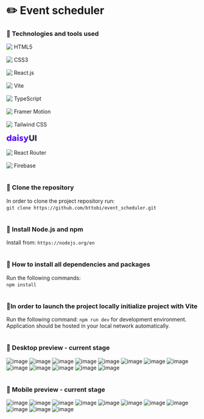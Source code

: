 # ✏️ Event scheduler

### 🧰 Technologies and tools used
<img align="top" padding="5px" width="30px" src="https://cdn.jsdelivr.net/gh/devicons/devicon/icons/html5/html5-original.svg" /> HTML5 <br/>         
<img align="top" padding="5px" width="30px" src="https://cdn.jsdelivr.net/gh/devicons/devicon/icons/css3/css3-original.svg" /> CSS3 <br/>  
<img align="top" padding="5px" width="30px" src="https://cdn.jsdelivr.net/gh/devicons/devicon/icons/react/react-original.svg" /> React.js <br/>  
<img align="top" padding="5px" width="30px" src="https://camo.githubusercontent.com/61e102d7c605ff91efedb9d7e47c1c4a07cef59d3e1da202fd74f4772122ca4e/68747470733a2f2f766974656a732e6465762f6c6f676f2e737667" /> Vite <br/><br/>
<img align="top" padding="5px" width="30px" src="https://upload.wikimedia.org/wikipedia/commons/thumb/4/4c/Typescript_logo_2020.svg/2048px-Typescript_logo_2020.svg.png" /> TypeScript <br/><br/>
<img align="top" padding="5px" width="30px" src="https://pagepro.co/blog/wp-content/uploads/2020/03/framer-motion.png" /> Framer Motion <br/>  
<img align="top" padding="5px" width="30px" src="https://cdn.jsdelivr.net/gh/devicons/devicon/icons/tailwindcss/tailwindcss-plain.svg" /> Tailwind CSS <br/><br/>
<img align="top" padding="5px" width="80px" src="https://raw.githubusercontent.com/saadeghi/files/main/daisyui/logo-4.svg" /> <br/><br/>
<img align="top" padding="5px" width="50px" src="https://reactrouter.com/_brand/react-router-stacked-color-inverted.png" /> React Router <br/><br/>
<img align="top" padding="5px" width="20px" src="https://cdn.worldvectorlogo.com/logos/firebase-1.svg" /> Firebase <br/>

#

### 🔧 Clone the repository
In order to clone the project repository run: <br/>
`git clone https://github.com/bttobi/event_scheduler.git`

#

### 🔧 Install Node.js and npm
Install from:
`https://nodejs.org/en`

#

### 🔧 How to install all dependencies and packages
Run the following commands: <br/>
`npm install`

#

### 🔧In order to launch the project locally initialize project with Vite
Run the following command:
`npm run dev` for development environment. <br/>
Application should be hosted in your local network automatically.

#

### 🎨 Desktop preview - current stage 
![image](https://github.com/bttobi/event_scheduler/assets/76923032/a8481d40-c708-44a4-bb35-1929ca579605)
![image](https://github.com/bttobi/event_scheduler/assets/76923032/fdfb1f7f-4d74-4b29-ae9e-407e0e3a7a4d)
![image](https://github.com/bttobi/event_scheduler/assets/76923032/37a2afcc-a46a-4f06-9cab-3d7a3f27c498)
![image](https://github.com/bttobi/event_scheduler/assets/76923032/7bc23bf6-de6b-4fbf-88de-820cf4482e29)
![image](https://github.com/bttobi/event_scheduler/assets/76923032/533bab09-c4bf-4124-8160-7c140d5a1c48)
![image](https://github.com/bttobi/event_scheduler/assets/76923032/2b15244f-1cc4-4b10-b62e-8ec92c0578f2)
![image](https://github.com/bttobi/event_scheduler/assets/76923032/f8845bab-14c6-4fbe-8246-dee11bf59226)
![image](https://github.com/bttobi/event_scheduler/assets/76923032/1ea3f21d-b8fd-413f-89d2-e0fb060b4fbd)
![image](https://github.com/bttobi/event_scheduler/assets/76923032/b3a67c85-08d4-4368-877f-348fdee4ce32)
![image](https://github.com/bttobi/event_scheduler/assets/76923032/7cfdf125-5a99-4730-a654-eb17cd3be62c)
![image](https://github.com/bttobi/event_scheduler/assets/76923032/bf9eae50-3db4-4346-8b4b-7aba51098808)
![image](https://github.com/bttobi/event_scheduler/assets/76923032/34914e6b-651f-41ba-a992-37fb515ebb66)
![image](https://github.com/bttobi/event_scheduler/assets/76923032/438b41eb-1120-4966-a5ca-f852ab9f62f1)

#

### 🎨 Mobile preview - current stage 
![image](https://github.com/bttobi/event_scheduler/assets/76923032/f82174b9-3e7f-4a37-83a4-ea6b20fbb429)
![image](https://github.com/bttobi/event_scheduler/assets/76923032/3d2acbfe-7d59-428d-ba3c-89fe66d10b29)
![image](https://github.com/bttobi/event_scheduler/assets/76923032/cd9a2e00-528f-46e3-8861-c82856c49390)
![image](https://github.com/bttobi/event_scheduler/assets/76923032/7cff8c73-fc52-40cf-afb9-077aa339835e)
![image](https://github.com/bttobi/event_scheduler/assets/76923032/ebd0acf3-b871-4c8d-9ff6-167936b305fc)
![image](https://github.com/bttobi/event_scheduler/assets/76923032/ea9ee3f2-2ff5-420d-a1c4-8ecfbf8d5bc9)
![image](https://github.com/bttobi/event_scheduler/assets/76923032/384539fb-a7d4-419b-8d7d-979d04260bfa)
![image](https://github.com/bttobi/event_scheduler/assets/76923032/b1e26217-2f85-451c-9b56-c953fe6cf56f)
![image](https://github.com/bttobi/event_scheduler/assets/76923032/3f6b0e79-e0e8-4e2f-97b5-54c19d0dcfc9)
![image](https://github.com/bttobi/event_scheduler/assets/76923032/ecfcf03a-9072-4ed5-ba5a-f36367f966f4)
![image](https://github.com/bttobi/event_scheduler/assets/76923032/8383acc9-cdf8-48f1-a90b-45da13bee3d1)




